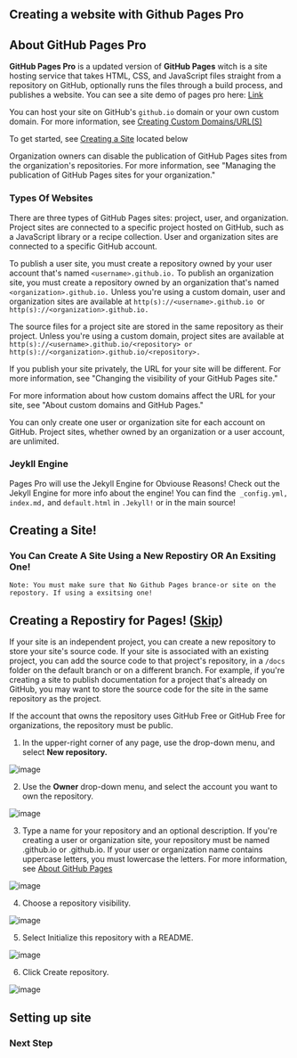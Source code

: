 ## Creating a website with Github Pages Pro

## About GitHub Pages Pro

**GitHub Pages Pro** is a updated version of **GitHub Pages** witch is a site hosting service that takes HTML, CSS, and JavaScript files straight from a repository on GitHub, optionally runs the files through a build process, and publishes a website. You can see a site demo of pages pro here: [Link](https://kadedevteam.github.io/Github-Website-Demo/)

You can host your site on GitHub's `github.io` domain or your own custom domain. For more information, see [Creating Custom Domains/URL(S)]()

To get started, see [Creating a Site]() located below

Organization owners can disable the publication of GitHub Pages sites from the organization's repositories. For more information, see "Managing the publication of GitHub Pages sites for your organization."

### Types Of Websites

There are three types of GitHub Pages sites: project, user, and organization. Project sites are connected to a specific project hosted on GitHub, such as a JavaScript library or a recipe collection. User and organization sites are connected to a specific GitHub account.

To publish a user site, you must create a repository owned by your user account that's named `<username>.github.io.` To publish an organization site, you must create a repository owned by an organization that's named `<organization>.github.io.` Unless you're using a custom domain, user and organization sites are available at `http(s)://<username>.github.io `or `http(s)://<organization>.github.io.`

The source files for a project site are stored in the same repository as their project. Unless you're using a custom domain, project sites are available at `http(s)://<username>.github.io/<repository> or http(s)://<organization>.github.io/<repository>.`

If you publish your site privately, the URL for your site will be different. For more information, see "Changing the visibility of your GitHub Pages site."

For more information about how custom domains affect the URL for your site, see "About custom domains and GitHub Pages."

You can only create one user or organization site for each account on GitHub. Project sites, whether owned by an organization or a user account, are unlimited.

### Jeykll Engine

Pages Pro will use the Jekyll Engine for Obviouse Reasons! Check out the Jekyll Engine for more info about the engine! You can find the` _config.yml,` `index.md,` and `default.html` in `.Jekyll!` or in the main source!

## Creating a Site!

### You Can Create A Site Using a New Repostiry OR An Exsiting One!
```
Note: You must make sure that No Github Pages brance-or site on the repostory. If using a exsitsing one!
```
## Creating a Repostiry for Pages! ([Skip](#setting-up-site))

If your site is an independent project, you can create a new repository to store your site's source code. If your site is associated with an existing project, you can add the source code to that project's repository, in a `/docs` folder on the default branch or on a different branch. For example, if you're creating a site to publish documentation for a project that's already on GitHub, you may want to store the source code for the site in the same repository as the project.

If the account that owns the repository uses GitHub Free or GitHub Free for organizations, the repository must be public.

1. In the upper-right corner of any page, use the  drop-down menu, and select **New repository.**

![image](https://user-images.githubusercontent.com/84461200/129962456-59be5bb4-2754-4ff2-b47a-60a223023a3e.png)

2. Use the **Owner** drop-down menu, and select the account you want to own the repository.

![image](https://user-images.githubusercontent.com/84461200/129962538-eeeaf2b9-0a0f-45ae-8bc1-699d17f7d3a4.png)

3. Type a name for your repository and an optional description. If you're creating a user or organization site, your repository must be named <user>.github.io or <organization>.github.io. If your user or organization name contains uppercase letters, you must lowercase the letters. For more information, see [About GitHub Pages](https://github.com/kadedevteam/Pages-Guides/blob/gh-pages/creating-site.md#about-github-pages-pro)

![image](https://user-images.githubusercontent.com/84461200/129962902-4d185883-a33f-4924-a7cc-94daaed53a71.png)

4. Choose a repository visibility.
  
![image](https://user-images.githubusercontent.com/84461200/129962974-3eb23da6-99a8-44dc-8981-3eb041f5dff4.png)

5. Select Initialize this repository with a README.
  
![image](https://user-images.githubusercontent.com/84461200/129963013-2614ba20-db05-49d8-ab59-b4455403a889.png)

6. Click Create repository.

![image](https://user-images.githubusercontent.com/84461200/129963096-8521abdf-c6ab-4a29-b965-a1063e2c72cb.png)


## Setting up site

### Next Step
